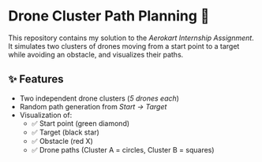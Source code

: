 # Drone Cluster Path Planning 🚀

This repository contains my solution to the *Aerokart Internship Assignment*.  
It simulates two clusters of drones moving from a start point to a target while avoiding an obstacle, and visualizes their paths.

## ✨ Features
- Two independent drone clusters (*5 drones each*)  
- Random path generation from *Start → Target*  
- Visualization of:
  - ✅ Start point (green diamond)  
  - ✅ Target (black star)  
  - ✅ Obstacle (red X)  
  - ✅ Drone paths (Cluster A = circles, Cluster B = squares)  
